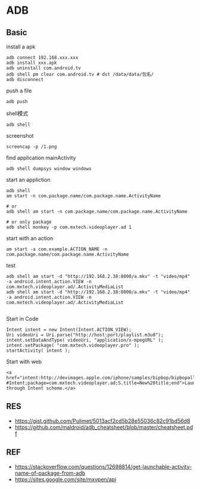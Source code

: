 # ADB

## Basic

install a apk
```
adb connect 192.168.xxx.xxx
adb install xxx.apk
adb uninstall com.android.tv
adb shell pm clear com.android.tv # dst /data/data/包名/
adb disconnect
```

push a file
```
adb push
```

shell模式
```
adb shell
```

screenshot
```
screencap -p /1.png
```

find application mainActivity
```
adb shell dumpsys window windows
```

start an appliction
```
adb shell
am start -n com.package.name/com.package.name.ActivityName

# or
adb shell am start -n com.package.name/com.package.name.ActivityName

# or only package
adb shell monkey -p com.mxtech.videoplayer.ad 1
```

start with an action
```
am start -a com.example.ACTION_NAME -n com.package.name/com.package.name.ActivityName 
```

test
```
adb shell am start -d "http://192.168.2.38:8000/a.mkv" -t "video/mp4" -a android.intent.action.VIEW -n com.mxtech.videoplayer.ad/.ActivityMediaList
adb shell am start -d "http://192.168.2.38:8000/a.mkv" -t "video/mp4" -a android.intent.action.VIEW -n com.mxtech.videoplayer.ad/.ActivityMediaList


```

Start in Code
```
Intent intent = new Intent(Intent.ACTION_VIEW);
Uri videoUri = Uri.parse("http://host:port/playlist.m3u8");
intent.setDataAndType( videoUri, "application/x-mpegURL" );
intent.setPackage( "com.mxtech.videoplayer.pro" );
startActivity( intent );
```

Start with web
```
<a href="intent:http://devimages.apple.com/iphone/samples/bipbop/bipbopall.m3u8 #Intent;package=com.mxtech.videoplayer.ad;S.title=New%20title;end">Launch through Intent scheme.</a>
```

## RES
- https://gist.github.com/Pulimet/5013acf2cd5b28e55036c82c91bd56d8
- https://github.com/maldroid/adb_cheatsheet/blob/master/cheatsheet.pdf

## REF
- https://stackoverflow.com/questions/12698814/get-launchable-activity-name-of-package-from-adb
- https://sites.google.com/site/mxvpen/api
